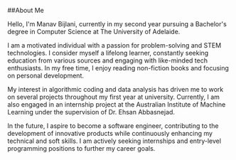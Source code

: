 ##About Me 

Hello, I'm Manav Bijlani, currently in my second year pursuing a Bachelor's degree in Computer Science at The University of Adelaide.

I am a motivated individual with a passion for problem-solving and STEM technologies. I consider myself a lifelong learner, constantly seeking education from various sources and engaging with like-minded tech enthusiasts. In my free time, I enjoy reading non-fiction books and focusing on personal development.

My interest in algorithmic coding and data analysis has driven me to work on several projects throughout my first year at university. Currently, I am also engaged in an internship project at the Australian Institute of Machine Learning under the supervision of Dr. Ehsan Abbasnejad.

In the future, I aspire to become a software engineer, contributing to the development of innovative products while continuously enhancing my technical and soft skills. I am actively seeking internships and entry-level programming positions to further my career goals.

<!---
ManavBijlani21/ManavBijlani21 is a ✨ special ✨ repository because its `README.md` (this file) appears on your GitHub profile.
You can click the Preview link to take a look at your changes.
--->
